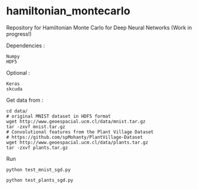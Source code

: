 # hamiltonian_montecarlo
Repository for Hamiltonian Monte Carlo for Deep Neural Networks (Work in progress!)

Dependencies : 

    Numpy
    HDF5

Optional :

    Keras
    skcuda

Get data from :

    cd data/
    # original MNIST dataset in HDF5 format
    wget http://www.geoespacial.ucm.cl/data/mnist.tar.gz
    tar -zxvf mnist.tar.gz
    # Convolutional features from the Plant Village Dataset 
    # https://github.com/spMohanty/PlantVillage-Dataset
    wget http://www.geoespacial.ucm.cl/data/plants.tar.gz
    tar -zxvf plants.tar.gz
    
Run

    python test_mnist_sgd.py

    python test_plants_sgd.py
